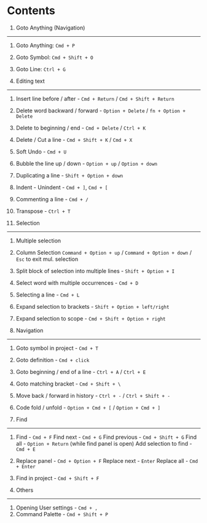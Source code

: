 Contents
=========

1. Goto Anything (Navigation)
------------------------------

1. Goto Anything: `Cmd + P`
2. Goto Symbol: `Cmd + Shift + O`
3. Goto Line: `Ctrl + G`

2. Editing text
----------------

1.  Insert line before / after - `Cmd + Return` / `Cmd + Shift + Return`
2.  Delete word backward / forward - `Option + Delete` / `fn + Option + Delete`
3.  Delete to beginning / end - `Cmd + Delete` / `Ctrl + K`
4.  Delete / Cut a line - `Cmd + Shift + K` / `Cmd + X`
5.  Soft Undo - `Cmd + U`
6.  Bubble the line up / down - `Option + up` / `Option + down`
7. Duplicating a line - `Shift + Option + down`
8. Indent - Unindent - `Cmd + ]`, `Cmd + [`
9. Commenting a line - `Cmd + /`
10. Transpose - `Ctrl + T`

3. Selection
-------------

1. Multiple selection
2. Column Selection
     `Command + Option + up` / `Command + Option + down` / `Esc` to exit mul. selection
3. Split block of selection into multiple lines - `Shift + Option + I`
4. Select word with multiple occurrences - `Cmd + D`
5. Selecting a line - `Cmd + L`
6. Expand selection to brackets - `Shift + Option + left/right`
7. Expand selection to scope - `Cmd + Shift + Option + right`

4. Navigation
--------------

1. Goto symbol in project - `Cmd + T`
2. Goto definition - `Cmd + click`
3. Goto beginning / end of a line - `Ctrl + A` / `Ctrl + E`
4. Goto matching bracket - `Cmd + Shift + \`
5. Move back / forward in history - `Ctrl + -` / `Ctrl + Shift + -`
6. Code fold / unfold - `Option + Cmd + [` / `Option + Cmd + ]`

5. Find
--------

1. Find - `Cmd + F`
   Find next - `Cmd + G`
   Find previous - `Cmd + Shift + G`
   Find all - `Option + Return` (while find panel is open)
   Add selection to find - `Cmd + E`
2. Replace panel - `Cmd + Option + F`
   Replace next - `Enter`
   Replace all - `Cmd + Enter`
3. Find in project - `Cmd + Shift + F`

6. Others
----------

1. Opening User settings - `Cmd + ,`
2. Command Palette - `Cmd + Shift + P`
